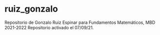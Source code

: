 # ruiz_gonzalo
 Repositorio de Gonzalo Ruiz Espinar para Fundamentos Matemáticos, MBD 2021-2022
 Repositorio activado el 07/09/21.
